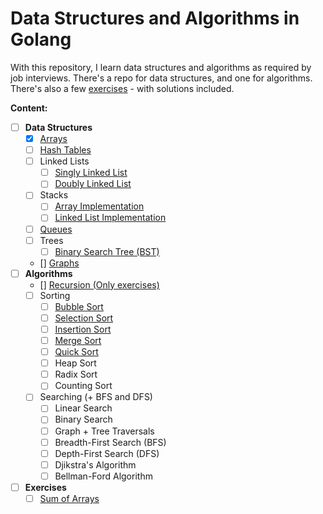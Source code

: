 # Data Structures and Algorithms in Golang

With this repository, I learn data structures and algorithms as required by job interviews.
There's a repo for data structures, and one for algorithms.
There's also a few [exercises](https://github.com/theghostmac/golang-ds-algo/exercises) - with solutions included.



**Content:**
- [ ] **Data Structures**
    - [x] [Arrays](https://github.com/theghostmac/golang-ds-algo/)
    - [ ] [Hash Tables](https://github.com/theghostmac/golang-ds-algo/)
    - [ ] Linked Lists
        - [ ] [Singly Linked List](https://github.com/theghostmac/golang-ds-algo/)
        - [ ] [Doubly Linked List](https://github.com/theghostmac/golang-ds-algo/)
    - [ ] Stacks
        - [ ] [Array Implementation](https://github.com/theghostmac/golang-ds-algo/)
        - [ ] [Linked List Implementation](https://github.com/theghostmac/golang-ds-algo/)
    - [ ] [Queues](https://github.com/theghostmac/golang-ds-algo/)
    - [ ] Trees
        - [ ] [Binary Search Tree (BST)](https://github.com/theghostmac/golang-ds-algo/)
    -  [] [Graphs](https://github.com/theghostmac/golang-ds-algo/)
- [ ] **Algorithms**
    - [] [Recursion (Only exercises)](https://github.com/theghostmac/golang-ds-algo/)
    - [ ] Sorting
        - [ ] [Bubble Sort](https://github.com/theghostmac/golang-ds-algo/)
        - [ ] [Selection Sort](https://github.com/theghostmac/golang-ds-algo/)
        - [ ] [Insertion Sort](https://github.com/theghostmac/golang-ds-algo/)
        - [ ] [Merge Sort](https://github.com/theghostmac/golang-ds-algo/)
        - [ ] [Quick Sort](https://github.com/theghostmac/golang-ds-algo/)
        - [ ] Heap Sort
        - [ ] Radix Sort
        - [ ] Counting Sort
    - [ ] Searching (+ BFS and DFS)
        - [ ] Linear Search
        - [ ] Binary Search
        - [ ] Graph + Tree Traversals
        - [ ] Breadth-First Search (BFS)
        - [ ] Depth-First Search (DFS)
        - [ ] Djikstra's Algorithm
        - [ ] Bellman-Ford Algorithm
- [ ] **Exercises**
  - [ ] [Sum of Arrays](https://github.com/theghostmac/golang-ds-algo/)
